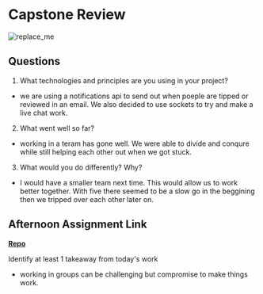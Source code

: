 # Capstone Review

![replace_me](https://codeworks.blob.core.windows.net/public/assets/img/illustrations/placeholder.svg)

## Questions

1. What technologies and principles are you using in your project?
- we are using a notifications api to send out when poeple are tipped or reviewed in an email. We also decided to use sockets to try and make a live chat work.
2. What went well so far?
- working in a teram has gone well. We were able to divide and conqure while still helping each other out when we got stuck.
3. What would you do differently? Why?
- I would have a smaller team next time. This would allow us to work better together. With five there seemed to be a slow go in the beggining then we tripped over each other later on.
## Afternoon Assignment Link

**[Repo](https://github.com/TheOneTrueRy/Gratuities)**

Identify at least 1 takeaway from today's work
- working in groups can be challenging but compromise to make things work.